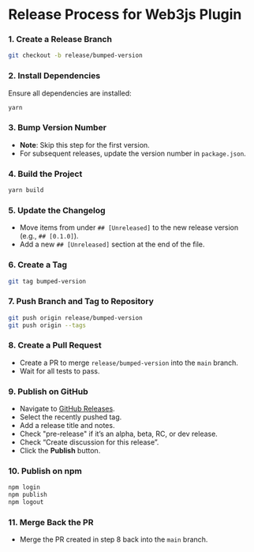 # Release Process for Web3js Plugin

### 1. Create a Release Branch

```bash
git checkout -b release/bumped-version
```

### 2. Install Dependencies

Ensure all dependencies are installed:

```bash
yarn
```

### 3. Bump Version Number

- **Note**: Skip this step for the first version.
- For subsequent releases, update the version number in `package.json`.

### 4. Build the Project

```bash
yarn build
```

### 5. Update the Changelog

- Move items from under `## [Unreleased]` to the new release version (e.g., `## [0.1.0]`).
- Add a new `## [Unreleased]` section at the end of the file.

### 6. Create a Tag

```bash
git tag bumped-version
```

### 7. Push Branch and Tag to Repository

```bash
git push origin release/bumped-version
git push origin --tags
```

### 8. Create a Pull Request

- Create a PR to merge `release/bumped-version` into the `main` branch.
- Wait for all tests to pass.

### 9. Publish on GitHub

- Navigate to [GitHub Releases](https://github.com/web3/web3-plugin-wallet-rpc/releases/new).
- Select the recently pushed tag.
- Add a release title and notes.
- Check "pre-release" if it’s an alpha, beta, RC, or dev release.
- Check “Create discussion for this release”.
- Click the **Publish** button.

### 10. Publish on npm

```bash
npm login
npm publish
npm logout
```

### 11. Merge Back the PR

- Merge the PR created in step 8 back into the `main` branch.
